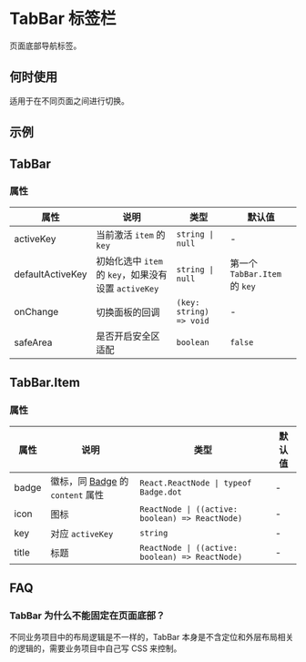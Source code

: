 # TabBar 标签栏

页面底部导航标签。

## 何时使用

适用于在不同页面之间进行切换。

## 示例

<code src="./demos/demo1.tsx"></code>

<code src="./demos/demo2.tsx"></code>

## TabBar

### 属性

| 属性 | 说明 | 类型 | 默认值 |
| --- | --- | --- | --- |
| activeKey | 当前激活 `item` 的 `key` | `string \| null` | - |
| defaultActiveKey | 初始化选中 `item` 的 `key`，如果没有设置 `activeKey` | `string \| null` | 第一个 `TabBar.Item` 的 `key` |
| onChange | 切换面板的回调 | `(key: string) => void` | - |
| safeArea | 是否开启安全区适配 | `boolean` | `false` |

## TabBar.Item

### 属性

| 属性 | 说明 | 类型 | 默认值 |
| --- | --- | --- | --- |
| badge | 徽标，同 [Badge](/zh/components/badge) 的 `content` 属性 | `React.ReactNode \| typeof Badge.dot` | - |
| icon | 图标 | `ReactNode \| ((active: boolean) => ReactNode)` | - |
| key | 对应 `activeKey` | `string` | - |
| title | 标题 | `ReactNode \| ((active: boolean) => ReactNode)` | - |

## FAQ

### TabBar 为什么不能固定在页面底部？

不同业务项目中的布局逻辑是不一样的，TabBar 本身是不含定位和外层布局相关的逻辑的，需要业务项目中自己写 CSS 来控制。
